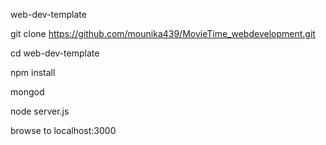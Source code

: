 web-dev-template

git clone https://github.com/mounika439/MovieTime_webdevelopment.git

cd web-dev-template

npm install

mongod

node server.js

browse to localhost:3000
